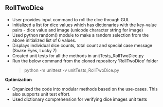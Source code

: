 ## RollTwoDice

- User provides input command to roll the dice through GUI.
- Initialized a list for dice values which has dictionaries with the key-value pairs - dice value and image (unicode character string for image)
- Used python random() module to make a random selection from the above initialized list of 6 values.
- Displays individual dice counts, total count and special case message (Snake Eyes, Lucky 7)
- Created unit tests for all the methods in unitTests_RollTwoDice.py
- Run the below command from the cloned repository 'RollTwoDice' folder
  > python -m unittest -v unitTests_RollTwoDice.py 
  

**Optimization**
- Organized the code into modular methods based on the use-cases. This also supports unit test effort.
- Used dictionary comprehension for verifying dice images unit tests


